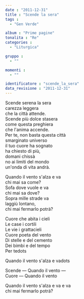 ```yaml
---
date : "2011-12-31"
title : "Scende la sera"
tags : 
  - "Gen Verde"

album : "Prime pagine"
tonalita : "Re"
categories : 
  - "Liturgica"

gruppo : 
  - ""

momenti : 
  - ""

identificatore : "scende_la_sera"
data_revisione : "2011-12-31"
---
```

  
  
Scende serena la sera  
carezza leggera   
che la città attende.  
Scende più dolce stasera  
come questa preghiera   
che l'anima accende.  
Per te, non basta questa città  
smarginato universo  
il tuo cuore ha sognato  
ha chiesto di più,  
domani chissà  
no ai limiti del mondo  
un'onda di vita andrà.   
  
  
Quando il vento s'alza e va  
chi mai sa come?  
Sofa dove vuole e va  
chi mai sa dove?  
Sopra mille strade va  
laggiù  lontano,   
chi mai fermarlo potrà?   
  
  
  
Cuore che abita i cieli  
Le case i cortili  
Le vie i grattacieli  
Cuore poeta del vento  
Di stelle e del cemento  
Dei bimbi e del tempo  
Per tedots  
  
  
  
Quando il vento s'alza e vadots  
  
  
  
Scende — Quando il vento —  
Cuore — Quando il vento  
  
  
Quando il vento s'alza e va e va  
chi mai fermarlo potrà?  
  
  
  
  
  
